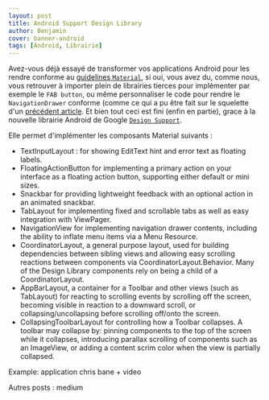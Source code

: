 ```yaml
---
layout: post
title: Android Support Design Library
author: Benjamin
cover: banner-android
tags: [Android, Librairie]
---
```


Avez-vous déjà essayé de transformer vos applications Android pour les rendre conforme au [guidelines `Material`](http://www.google.com/design/spec/material-design/introduction.html), si oui, vous avez du, comme nous, vous retrouver à importer plein de librairies tierces pour implémenter par exemple le `FAB button`, ou même personnaliser le code pour rendre le `NavigationDrawer` conforme (comme ce qui a pu être fait sur le squelette d'un [précédent article](http://code-troopers.com/2014/11/26/SqueletteAndroid5.html). Et bien tout ceci est fini (enfin en partie), grace à la nouvelle librairie Android de Google [`Design Support`](http://developer.android.com/tools/support-library/features.html#design).

Elle permet d'implémenter les composants Material suivants :

* TextInputLayout : for showing EditText hint and error text as floating labels.
* FloatingActionButton for implementing a primary action on your interface as a floating action button, supporting either default or mini sizes.
* Snackbar for providing lightweight feedback with an optional action in an animated snackbar.
* TabLayout for implementing fixed and scrollable tabs as well as easy integration with ViewPager.
* NavigationView for implementing navigation drawer contents, including the ability to inflate menu items via a Menu Resource.
* CoordinatorLayout, a general purpose layout, used for building dependencies between sibling views and allowing easy scrolling reactions between components via CoordinatorLayout.Behavior. Many of the Design Library components rely on being a child of a CoordinatorLayout.
* AppBarLayout, a container for a Toolbar and other views (such as TabLayout) for reacting to scrolling events by scrolling off the screen, becoming visible in reaction to a downward scroll, or collapsing/uncollapsing before scrolling off/onto the screen.
* CollapsingToolbarLayout for controlling how a Toolbar collapses. A toolbar may collapse by: pinning components to the top of the screen while it collapses, introducing parallax scrolling of components such as an ImageView, or adding a content scrim color when the view is partially collapsed.

Example: application chris bane + video

Autres posts : medium

